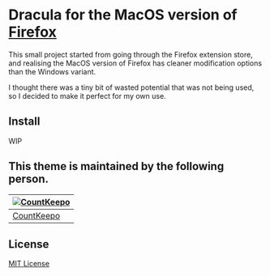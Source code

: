# Dracula for the MacOS version of [Firefox](https://www.mozilla.org/en-US/firefox/new/)

This small project started from going through the Firefox extension store, and realising the MacOS version of Firefox has cleaner modification options than the Windows variant. 

I thought there was a tiny bit of wasted potential that was not being used, so I decided to make it perfect for my own use. 

## Install

WIP

## This theme is maintained by the following person.

| [![CountKeepo](https://avatars.githubusercontent.com/u/64993772?s=70)](https://github.com/CountKeepo) |
| ---------------------------------------------------------------------------------------------------- |
| [CountKeepo](https://github.com/CountKeepo)                                                            |

## License

[MIT License](./LICENSE)
